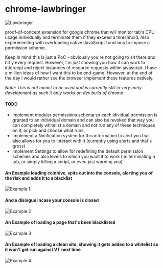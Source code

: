 # chrome-lawbringer
![Lawbringer](https://i.imgur.com/KLD4C1u.png)

proof-of-concept extension for google chrome that will monitor tab's CPU usage individually and terminate them if they exceed a threshhold. Also experimenting with overloading native JavaScript functions to impose a permission scheme.

Keep in mind this is just a PoC - obviously you're not going to sit there and hit y every request. However, I'm just showing you how it can work to intercept and reject instances of resource requests within javascript. I have a million ideas of how I want this to be end-game. However, at the end of the day I would rather see the browser implement these features natively.

*Note: This is not meant to be used and is currently still in very early development as such it only works on dev build of chrome*

#### TODO
- Implement modular permissions schema so each idividual permission is granted to an individual domain and can also be revoked that way you can completely whitelist a domain and not run any of these techniques on it, or pick and choose what runs.
- Implement a Notification system for this information to alert you that also allows for you to interact with it (currently using alerts and that's gross)
- Implement Settings to allow for redefining the default permission schemes and also levels to which you want it to work (ie: terminating a tab, or simply killing a script, or even just warning you)

#### An Example loading coinhive, spits out into the console, alerting you of the risk and adds it to a blacklist
![Example 1](https://i.imgur.com/67cytVe.png)

#### And a dialogue incase your console is closed
![Example 2](https://i.imgur.com/Bb7A0Wo.png)

#### An Example of loading a page that's been blacklisted
![Example 3](https://i.imgur.com/H8r1m2F.png)

#### An Example of loading a clean site, showing it gets added to a whitelist so it won't get run against VT next time
![Example 4](https://i.imgur.com/wbjMvBG.png)

